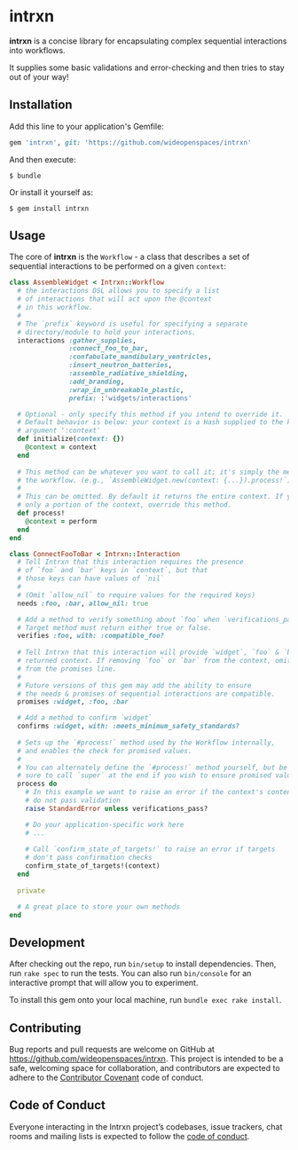 # intrxn

**intrxn** is a concise library for encapsulating complex sequential interactions into workflows. 

It supplies some basic validations and error-checking and then tries to stay out of your way!

## Installation

Add this line to your application's Gemfile:

```ruby
gem 'intrxn', git: 'https://github.com/wideopenspaces/intrxn'
```

And then execute:

    $ bundle

Or install it yourself as:

    $ gem install intrxn

## Usage

The core of **intrxn** is the `Workflow` - a class that describes a set of 
sequential interactions to be performed on a given `context`:

```ruby
class AssembleWidget < Intrxn::Workflow
  # the interactions DSL allows you to specify a list
  # of interactions that will act upon the @context
  # in this workflow.
  #
  # The `prefix` keyword is useful for specifying a separate 
  # directory/module to hold your interactions.  
  interactions :gather_supplies,
               :connect_foo_to_bar,
               :confabulate_mandibulary_ventricles,
               :insert_neutron_batteries,
               :assemble_radiative_shielding,
               :add_branding,
               :wrap_in_unbreakable_plastic,
               prefix: :'widgets/interactions'

  # Optional - only specify this method if you intend to override it.
  # Default behavior is below: your context is a Hash supplied to the keyword
  # argument ':context' 
  def initialize(context: {})
    @context = context
  end 
  
  # This method can be whatever you want to call it; it's simply the method you'll use to run
  # the workflow. (e.g., `AssembleWidget.new(context: {...}).process!`) 
  # 
  # This can be omitted. By default it returns the entire context. If you want to return
  # only a portion of the context, override this method. 
  def process! 
    @context = perform
  end
end

class ConnectFooToBar < Intrxn::Interaction
  # Tell Intrxn that this interaction requires the presence
  # of `foo` and `bar` keys in `context`, but that
  # those keys can have values of `nil`
  #
  # (Omit `allow_nil` to require values for the required keys) 
  needs :foo, :bar, allow_nil: true

  # Add a method to verify something about `foo` when `verifications_pass?` is called.
  # Target method must return either true or false.
  verifies :foo, with: :compatible_foo?
 
  # Tell Intrxn that this interaction will provide `widget`, `foo` & `bar` to the 
  # returned context. If removing `foo` or `bar` from the context, omit them
  # from the promises line. 
  #
  # Future versions of this gem may add the ability to ensure
  # the needs & promises of sequential interactions are compatible. 
  promises :widget, :foo, :bar

  # Add a method to confirm `widget`
  confirms :widget, with: :meets_minimum_safety_standards?
  
  # Sets up the `#process!` method used by the Workflow internally,
  # and enables the check for promised values.
  #
  # You can alternately define the `#process!` method yourself, but be
  # sure to call `super` at the end if you wish to ensure promised values.
  process do
    # In this example we want to raise an error if the context's contents
    # do not pass validation 
    raise StandardError unless verifications_pass?

    # Do your application-specific work here
    # ...  
    
    # Call `confirm_state_of_targets!` to raise an error if targets
    # don't pass confirmation checks
    confirm_state_of_targets!(context)
  end
  
  private

  # A great place to store your own methods
end
``` 

## Development

After checking out the repo, run `bin/setup` to install dependencies. Then, run `rake spec` 
to run the tests. You can also run `bin/console` for an interactive prompt that will allow 
you to experiment.

To install this gem onto your local machine, run `bundle exec rake install`. 

## Contributing

Bug reports and pull requests are welcome on GitHub at https://github.com/wideopenspaces/intrxn. 
This project is intended to be a safe, welcoming space for collaboration, and contributors are 
expected to adhere to the [Contributor Covenant](http://contributor-covenant.org) code of conduct.

## Code of Conduct

Everyone interacting in the Intrxn project’s codebases, issue trackers, chat rooms and mailing 
lists is expected to follow the 
[code of conduct](https://github.com/wideopenspaces/intrxn/blob/master/CODE_OF_CONDUCT.md).
